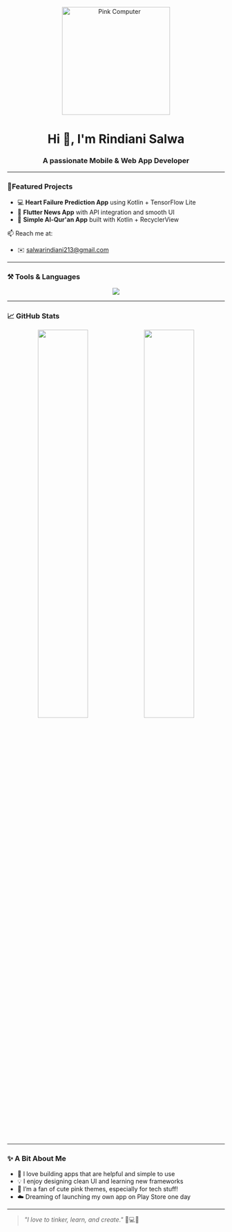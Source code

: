 <p align="center">
  <img src="https://i.pinimg.com/originals/8e/32/fd/8e32fd08fdf2789cdba9fffa2fdf2732.gif" width="250" alt="Pink Computer" />
</p>


<h1 align="center">Hi 👋, I'm Rindiani Salwa</h1>
<h3 align="center">A passionate Mobile & Web App Developer</h3>

---

### 🔭Featured Projects  
- 💻 **Heart Failure Prediction App** using Kotlin + TensorFlow Lite  
- 📰 **Flutter News App** with API integration and smooth UI  
- 📖 **Simple Al-Qur'an App** built with Kotlin + RecyclerView  

📫 Reach me at:  
- ✉️ salwarindiani213@gmail.com

---

### ⚒️ Tools & Languages
<p align="center">
  <img src="https://skillicons.dev/icons?i=kotlin,flutter,dart,php,mysql,html,css,js,androidstudio,vscode,github" />
</p>

---

### 📈 GitHub Stats
<p align="center">
  <img src="https://github-readme-stats.vercel.app/api?username=rindianisalwa&show_icons=true&theme=tokyonight" width="48%"/>
  <img src="https://github-readme-streak-stats.herokuapp.com/?user=rindianisalwa&theme=tokyonight" width="48%"/>
</p>

---

### ✨ A Bit About Me
- 🌸 I love building apps that are helpful and simple to use
- 💡 I enjoy designing clean UI and learning new frameworks
- 🐹 I’m a fan of cute pink themes, especially for tech stuff!
- ☁️ Dreaming of launching my own app on Play Store one day

---

> _"I love to tinker, learn, and create."_ 🧠💻🚀
